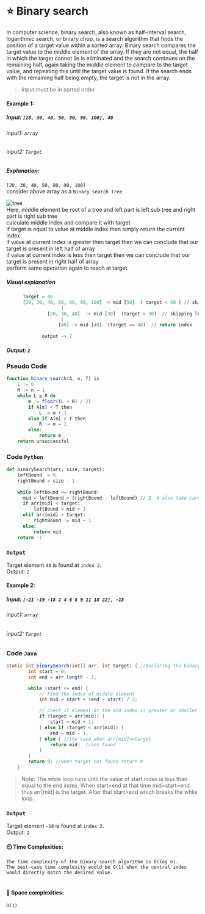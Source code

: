 # ⭐ Binary search

In computer science, binary search, also known as half-interval search, logarithmic search, or binary chop, is a search algorithm that finds the position of a target value within a sorted array. Binary search compares the target value to the middle element of the array. If they are not equal, the half in which the target cannot lie is eliminated and the search continues on the remaining half, again taking the middle element to compare to the target value, and repeating this until the target value is found. If the search ends with the remaining half being empty, the target is not in the array.
> Input must be in sorted order
#### Example 1: 

##### Input: `[20, 30, 40, 50, 80, 90, 100], 40` 
###### input1: `array`
###### input2: `Target`

##### Explanation: 
`[20, 30, 40, 50, 80, 90, 100]`<br/>
consider above array as a `Binary search tree`

![tree](https://upload.wikimedia.org/wikipedia/commons/f/f4/Binary_search_example_tree.svg)<br/>
Here, middle element be root of a tree and left part is left sub tree and right part is right sub tree<br/>
calculate middle index and compare it with target<br/>
if target is equal to value at middle index then simply return the current index<br/>
if value at current index is greater then target then we can conclude that our target is present in left half of array<br/>
if value at current index is less then target then we can conclude that our target is present in right half of array<br/>
perform same operation again to reach at target<br/>

##### Visual explanation
```py
      Target = 40
      [20, 30, 40, 50, 80, 90, 100] -> mid [50]  ( target < 50 ) // skipping right half of array 
                    |          
               [20, 30, 40]  -> mid [30]  (target > 30)  // skipping left half of array
                    |
                   [40] -> mid [40]  (target == 40)  // return index
                   
             output -> 2
```



##### Output: `2`


### Pseudo Code
``` js
function binary_search(A, n, T) is
    L := 0
    R := n − 1
    while L ≤ R do
        m := floor((L + R) / 2)
        if A[m] < T then
            L := m + 1
        else if A[m] > T then
            R := m − 1
        else:
            return m
    return unsuccessful
```

### Code `Python`
``` py
def binarySearch(arr, size, target):
    leftBound  = 0
    rightBound = size - 1
    
    while leftBound <= rightBound:
      mid = leftBound + (rightBound - leftBound) // 2  # also take care of overflow situation
      if arr[mid] < target:
          leftBound = mid + 1
      elif arr[mid] > target:
          rightBound := mid − 1
      else:
          return mid
    return -1
```
### `Output` 
Target element `40` is found at `index 2`. </br>
Output: `2`
</br>
#### Example 2: 

##### Input: `[-21 -19 -18 1 4 6 8 9 11 18 22], -18` 
###### input1: `array`
###### input2: `Target`
### Code `Java`
```java
static int binarySearch(int[] arr, int target) { //Declaring the binary search function 
        int start = 0;
        int end = arr.length - 1;

        while (start <= end) {
            // Find the index of middle element 
            int mid = start + (end - start) / 2; 

            // check if element at the mid index is greater or smaller or equal to the target element 
            if (target > arr[mid]) { 
                start = mid + 1;
            } else if (target < arr[mid]) {
                end = mid - 1;
            } else { //the case when arr[mid]==target
                return mid;  //ans found
            }
        }
        return 0; //when target not found return 0
    }
```
>Note: The while loop runs until the value of start index is less than equal to the end index. When start=end at that time mid=start=end thus arr[mid]
>is the target. After that start>end which breaks the while loop.

### `Output` 
Target element `-18` is found at `index 2`. </br>
Output: `2`

#### ⏲️ Time Complexities:
 `The time complexity of the binary search algorithm is O(log n).`</br>
 `The best-case time complexity would be O(1) when the central index would directly match the desired value.`</br>
<br/>
#### 👾 Space complexities:
`O(1)`
